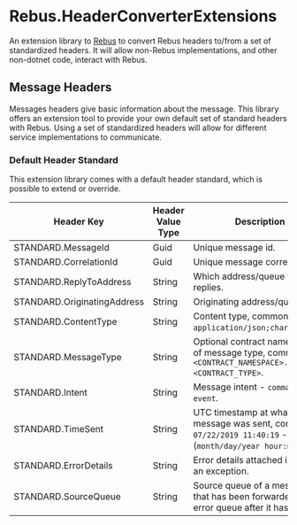 ﻿# Rebus.HeaderConverterExtensions

An extension library to [Rebus](https://github.com/rebus-org/Rebus) to convert Rebus headers to/from a set of standardized headers. It will allow non-Rebus implementations, and other non-dotnet code, interact with Rebus.

## Message Headers
Messages headers give basic information about the message. This library offers an extension tool to provide your own default set of standard headers with Rebus. Using a set of standardized headers will allow for different service implementations to communicate. 

### Default Header Standard

This extension library comes with a default header standard, which is possible to extend or override.

| Header Key                     | Header Value Type                 | Description                                                                                                           |
|--------------------------------|-----------------------------------|-----------------------------------------------------------------------------------------------------------------------|
| STANDARD.MessageId                | Guid                              | Unique message id.                                                                                                    |
| STANDARD.CorrelationId            | Guid                              | Unique message correlation id.                                                                                        |
| STANDARD.ReplyToAddress           | String                            | Which address/queue to send replies.                                                                                  |
| STANDARD.OriginatingAddress       | String                            | Originating address/queue.                                                                                            |
| STANDARD.ContentType              | String                            | Content type, commonly `application/json;charset=utf8`.                                                               |
| STANDARD.MessageType              | String                            | Optional contract namespace of message type, commonly `<CONTRACT_NAMESPACE>.<CONTRACT_TYPE>`.                         |
| STANDARD.Intent                   | String                            | Message intent - `command` or `event`.                                                                                |
| STANDARD.TimeSent                 | String                            | UTC timestamp at what time the message was sent, commonly `07/22/2019 11:40:19` - (`month/day/year hour:min:sec`).    |
| STANDARD.ErrorDetails             | String                            | Error details attached in case of an exception.                                                                       |
| STANDARD.SourceQueue              | String                            | Source queue of a message that has been forwarded to an error queue after it has failed.                              |